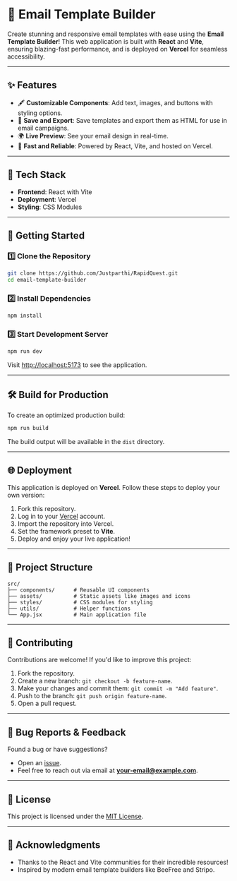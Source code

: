 # 📧 Email Template Builder

Create stunning and responsive email templates with ease using the **Email Template Builder**! This web application is built with **React** and **Vite**, ensuring blazing-fast performance, and is deployed on **Vercel** for seamless accessibility.

---

## ✨ Features

- 🖋️ **Customizable Components**: Add text, images, and buttons with styling options.  
- 💾 **Save and Export**: Save templates and export them as HTML for use in email campaigns.  
- 🌍 **Live Preview**: See your email design in real-time.  
- 🚀 **Fast and Reliable**: Powered by React, Vite, and hosted on Vercel.  

---

## 🔧 Tech Stack

- **Frontend**: React with Vite  
- **Deployment**: Vercel  
- **Styling**: CSS Modules  

---

## 🚀 Getting Started

### 1️⃣ Clone the Repository
```bash
git clone https://github.com/Justparthi/RapidQuest.git
cd email-template-builder
```

### 2️⃣ Install Dependencies
```bash
npm install
```

### 3️⃣ Start Development Server
```bash
npm run dev
```

Visit [http://localhost:5173](http://localhost:5173) to see the application.

---

## 🛠️ Build for Production
To create an optimized production build:
```bash
npm run build
```

The build output will be available in the `dist` directory.

---

## 🌐 Deployment

This application is deployed on **Vercel**. Follow these steps to deploy your own version:

1. Fork this repository.  
2. Log in to your [Vercel](https://vercel.com/) account.  
3. Import the repository into Vercel.  
4. Set the framework preset to **Vite**.  
5. Deploy and enjoy your live application!

---

## 📂 Project Structure

```plaintext
src/
├── components/      # Reusable UI components
├── assets/          # Static assets like images and icons
├── styles/          # CSS modules for styling
├── utils/           # Helper functions
└── App.jsx          # Main application file
```

---

## 🌟 Contributing

Contributions are welcome! If you'd like to improve this project:

1. Fork the repository.  
2. Create a new branch: `git checkout -b feature-name`.  
3. Make your changes and commit them: `git commit -m "Add feature"`.  
4. Push to the branch: `git push origin feature-name`.  
5. Open a pull request.

---

## 🐞 Bug Reports & Feedback

Found a bug or have suggestions?  
- Open an [issue](https://github.com/Justparthi/RapidQuest/issues).  
- Feel free to reach out via email at **your-email@example.com**.  

---

## 📄 License

This project is licensed under the [MIT License](LICENSE).  

---

## 🌈 Acknowledgments

- Thanks to the React and Vite communities for their incredible resources!  
- Inspired by modern email template builders like BeeFree and Stripo.  
